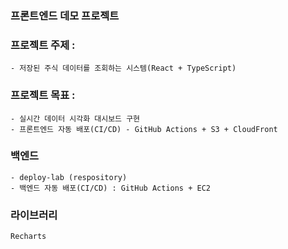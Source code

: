 ### 프론트엔드 데모 프로젝트

### 프로젝트 주제 :
    - 저장된 주식 데이터를 조회하는 시스템(React + TypeScript)

### 프로젝트 목표 : 
    - 실시간 데이터 시각화 대시보드 구현
    - 프론트엔드 자동 배포(CI/CD) - GitHub Actions + S3 + CloudFront

### 백엔드
    - deploy-lab (respository)
    - 백엔드 자동 배포(CI/CD) : GitHub Actions + EC2

### 라이브러리
    Recharts
